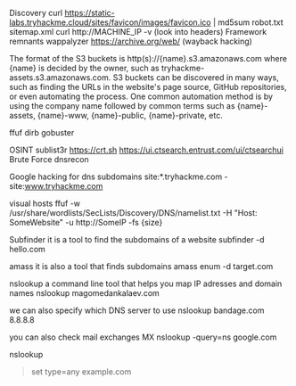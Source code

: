 Discovery
curl https://static-labs.tryhackme.cloud/sites/favicon/images/favicon.ico | md5sum
robot.txt
sitemap.xml
curl http://MACHINE_IP -v (look into headers)
Framework remnants
wappalyzer
https://archive.org/web/ (wayback hacking)

The format of the S3 buckets is http(s)://{name}.s3.amazonaws.com where {name} is decided by the owner, such as tryhackme-assets.s3.amazonaws.com. S3 buckets can be discovered in many ways, such as finding the URLs in the website's page source, GitHub repositories, or even automating the process. One common automation method is by using the company name followed by common terms such as {name}-assets, {name}-www, {name}-public, {name}-private, etc.

ffuf dirb gobuster

OSINT
sublist3r
https://crt.sh
https://ui.ctsearch.entrust.com/ui/ctsearchui
Brute Force
dnsrecon

Google hacking for dns subdomains
site:*.tryhackme.com -site:www.tryhackme.com

visual hosts
ffuf -w /usr/share/wordlists/SecLists/Discovery/DNS/namelist.txt -H "Host: SomeWebsite" -u http://SomeIP -fs {size}

Subfinder
it is a tool to find the subdomains of a website
subfinder -d hello.com

amass
it is also a tool that finds subdomains
amass enum -d target.com

nslookup
a command line tool that helps you map IP adresses and domain names
nslookup magomedankalaev.com

we can also specify which DNS server to use
nslookup bandage.com 8.8.8.8

you can also check mail exchanges MX
nslookup -query=ns google.com


nslookup
> set type=any 
> example.com